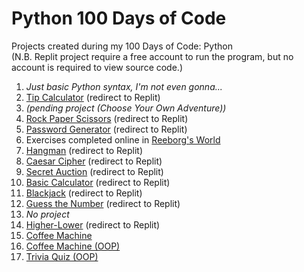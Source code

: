 # Python 100 Days of Code
Projects created during my 100 Days of Code: Python<br>
(N.B. Replit project require a free account to run the program, but no account is required to view source code.)

1. _Just basic Python syntax, I'm not even gonna..._
2. [Tip Calculator](https://replit.com/@dorole1/tip-calculator#main.py) (redirect to Replit)
3. _(pending project (Choose Your Own Adventure))_
4. [Rock Paper Scissors](https://replit.com/@dorole1/rock-paper-scissors) (redirect to Replit)
5. [Password Generator](https://replit.com/@dorole1/password-generator) (redirect to Replit)
6. Exercises completed online in [Reeborg's World](https://reeborg.ca/reeborg.html?lang=en&mode=python&menu=worlds%2Fmenus%2Freeborg_intro_en.json&name=Maze&url=worlds%2Ftutorial_en%2Fmaze1.json)
7. [Hangman](https://replit.com/@dorole1/hangman) (redirect to Replit)
8. [Caesar Cipher](https://replit.com/@dorole1/caesar-cipher) (redirect to Replit)
9. [Secret Auction](https://replit.com/@dorole1/blind-auction#main.py) (redirect to Replit)
10. [Basic Calculator](https://replit.com/@dorole1/basiccalculator) (redirect to Replit)
11. [Blackjack](https://replit.com/@dorole1/blackjack) (redirect to Replit)
12. [Guess the Number](https://replit.com/@dorole1/guess-the-number) (redirect to Replit) 
13. _No project_
14. [Higher-Lower](https://replit.com/@dorole1/higher-lower) (redirect to Replit)
15. [Coffee Machine](https://github.com/Dorole/Python-100-Days-Of-Code/tree/main/Day%2015_Coffee%20Machine)
16. [Coffee Machine (OOP)](https://github.com/Dorole/Python-100-Days-Of-Code/tree/main/Day%2016_Coffee%20Machine%20OOP)
17. [Trivia Quiz (OOP)](https://github.com/Dorole/Python-100-Days-Of-Code/tree/main/Day%2017_Trivia%20Quiz)
